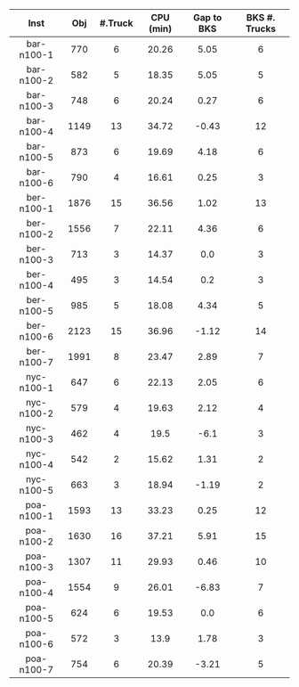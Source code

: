 | Inst   |  Obj     | #.Truck | CPU (min) | Gap to BKS | BKS #. Trucks |
| :----: | :------: | :-----: | :-------: | :--------: | :-----------: |
| bar-n100-1 | 770 | 6 | 20.26 | 5.05 | 6 |
| bar-n100-2 | 582 | 5 | 18.35 | 5.05 | 5 |
| bar-n100-3 | 748 | 6 | 20.24 | 0.27 | 6 |
| bar-n100-4 | 1149 | 13 | 34.72 | -0.43 | 12 |
| bar-n100-5 | 873 | 6 | 19.69 | 4.18 | 6 |
| bar-n100-6 | 790 | 4 | 16.61 | 0.25 | 3 |
| ber-n100-1 | 1876 | 15 | 36.56 | 1.02 | 13 |
| ber-n100-2 | 1556 | 7 | 22.11 | 4.36 | 6 |
| ber-n100-3 | 713 | 3 | 14.37 | 0.0 | 3 |
| ber-n100-4 | 495 | 3 | 14.54 | 0.2 | 3 |
| ber-n100-5 | 985 | 5 | 18.08 | 4.34 | 5 |
| ber-n100-6 | 2123 | 15 | 36.96 | -1.12 | 14 |
| ber-n100-7 | 1991 | 8 | 23.47 | 2.89 | 7 |
| nyc-n100-1 | 647 | 6 | 22.13 | 2.05 | 6 |
| nyc-n100-2 | 579 | 4 | 19.63 | 2.12 | 4 |
| nyc-n100-3 | 462 | 4 | 19.5 | -6.1 | 3 |
| nyc-n100-4 | 542 | 2 | 15.62 | 1.31 | 2 |
| nyc-n100-5 | 663 | 3 | 18.94 | -1.19 | 2 |
| poa-n100-1 | 1593 | 13 | 33.23 | 0.25 | 12 |
| poa-n100-2 | 1630 | 16 | 37.21 | 5.91 | 15 |
| poa-n100-3 | 1307 | 11 | 29.93 | 0.46 | 10 |
| poa-n100-4 | 1554 | 9 | 26.01 | -6.83 | 7 |
| poa-n100-5 | 624 | 6 | 19.53 | 0.0 | 6 |
| poa-n100-6 | 572 | 3 | 13.9 | 1.78 | 3 |
| poa-n100-7 | 754 | 6 | 20.39 | -3.21 | 5 |
